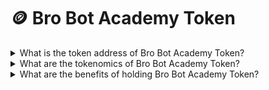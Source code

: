 # 🪙 Bro Bot Academy Token



<details>

<summary>What is the token address of Bro Bot Academy Token?</summary>

The BRO token is deployed on the Ethereum network at : [https://etherscan.io/address/0x70726f28ec6f462cac1fc7c60cc25281c72630f9](https://etherscan.io/address/0x70726f28ec6f462cac1fc7c60cc25281c72630f9)\
\
<mark style="color:yellow;">**0x70726f28ec6f462CaC1Fc7c60Cc25281c72630f9**</mark>

</details>

<details>

<summary>What are the tokenomics of Bro Bot Academy Token?</summary>

Total supply: 1 million BRO tokens. \

Team allocation: 100,000 tokens 5% is locked for eight years, with gradual access over three years and includes revenue sharing, ensuring long-term project commitment. Another 5% is held for two years, then released gradually over three years, without revenue sharing, to balance team motivation with financial rewards.\

Presale Fair Launch allocation: 233500 tokens distributed through a fair launch.\

Liquidity pool (LP) allocation: 17000 tokens.Secured in liquidity pools and locked for 2 years to ensure stable market conditions

Treasury (Locked): 649500 token - Primarily allocated for BRO Bonus emissions with a 2-year linear vesting period. Tokens are unlocked every 3 months, but any that aren't needed get locked up again, demonstrating a prudent and sustainable approach to token emissions and project financing.


45% of bot transaction fees are allocated to the revenue dashboard.\
2% of the sell tax is directed to the revenue share pool. \
2% of the sell tax is allocated to the team and development. \
2% of the buy tax goes to the liquidity pool injection.

For revenue sharing eligibility, users must hold a minimum of 50 BRO tokens. \
The eligibility criteria may be subject to change in the future.

A max of total 250 tokens limit can be sold for every 7-hour period. Failure to do so will have recent reward being forfeited.

</details>

<details>

<summary>What are the benefits of holding Bro Bot Academy Token?</summary>

Holding 50 or more Bro Tokens grants you access to several benefits:

1. Eligibility for revenue sharing.
2. Access to our Telegram holders' channel, where you can engage in discussions about alpha strategies, suggest new features, and utilize a dedicated support channel.

</details>
